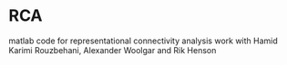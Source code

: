 # RCA
matlab code for representational connectivity analysis
work with Hamid Karimi Rouzbehani, Alexander Woolgar and Rik Henson
